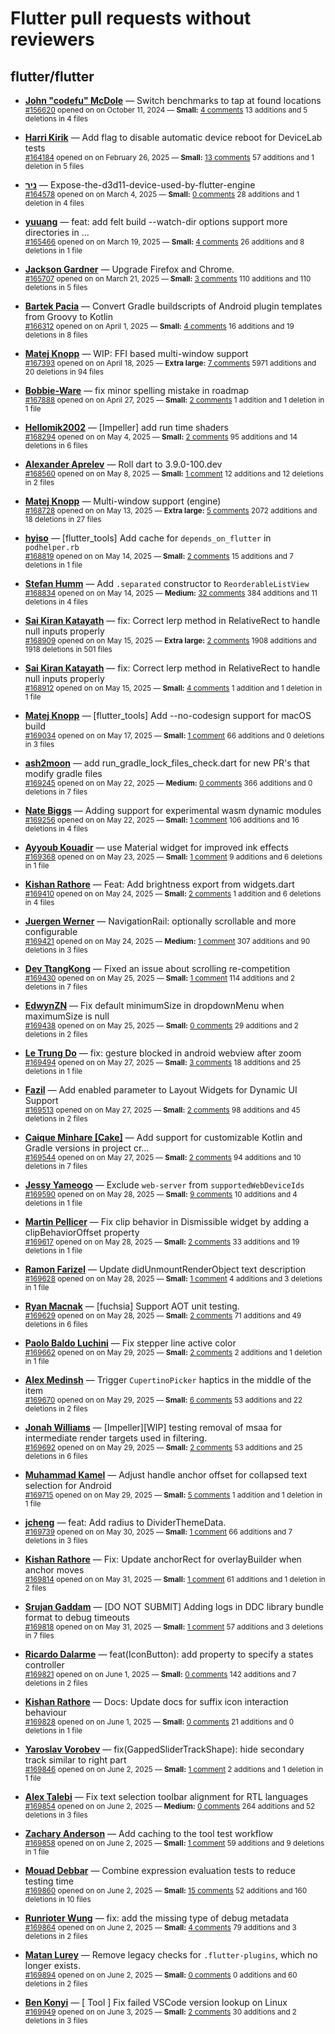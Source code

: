 # Flutter pull requests without reviewers

## flutter/flutter

* **[John "codefu" McDole](https://github.com/jtmcdole)** &mdash; Switch benchmarks to tap at found locations<br />
  <sub>[#156620](https://github.com/flutter/flutter/pull/156620) opened on on October 11, 2024 &mdash; **Small:** [4 comments](https://github.com/flutter/flutter/pull/156620) 13 additions and 5 deletions in 4 files</sub><br />

* **[Harri Kirik](https://github.com/harri35)** &mdash; Add flag to disable automatic device reboot for DeviceLab tests<br />
  <sub>[#164184](https://github.com/flutter/flutter/pull/164184) opened on on February 26, 2025 &mdash; **Small:** [13 comments](https://github.com/flutter/flutter/pull/164184) 57 additions and 1 deletion in 5 files</sub><br />

* **[ניר](https://github.com/nrbnlulu)** &mdash; Expose-the-d3d11-device-used-by-flutter-engine<br />
  <sub>[#164578](https://github.com/flutter/flutter/pull/164578) opened on on March 4, 2025 &mdash; **Small:** [0 comments](https://github.com/flutter/flutter/pull/164578) 28 additions and 1 deletion in 4 files</sub><br />

* **[yuuang](https://github.com/zhangyuang)** &mdash; feat: add felt build --watch-dir options support more directories in …<br />
  <sub>[#165466](https://github.com/flutter/flutter/pull/165466) opened on on March 19, 2025 &mdash; **Small:** [4 comments](https://github.com/flutter/flutter/pull/165466) 26 additions and 8 deletions in 1 file</sub><br />

* **[Jackson Gardner](https://github.com/eyebrowsoffire)** &mdash; Upgrade Firefox and Chrome.<br />
  <sub>[#165707](https://github.com/flutter/flutter/pull/165707) opened on on March 21, 2025 &mdash; **Small:** [3 comments](https://github.com/flutter/flutter/pull/165707) 110 additions and 110 deletions in 5 files</sub><br />

* **[Bartek Pacia](https://github.com/bartekpacia)** &mdash; Convert Gradle buildscripts of Android plugin templates from Groovy to Kotlin<br />
  <sub>[#166312](https://github.com/flutter/flutter/pull/166312) opened on on April 1, 2025 &mdash; **Small:** [4 comments](https://github.com/flutter/flutter/pull/166312) 16 additions and 19 deletions in 8 files</sub><br />

* **[Matej Knopp](https://github.com/knopp)** &mdash; WIP: FFI based multi-window support<br />
  <sub>[#167393](https://github.com/flutter/flutter/pull/167393) opened on on April 18, 2025 &mdash; **Extra large:** [7 comments](https://github.com/flutter/flutter/pull/167393) 5971 additions and 20 deletions in 94 files</sub><br />

* **[Bobbie-Ware](https://github.com/Bobbie-Ware)** &mdash; fix minor spelling mistake in roadmap<br />
  <sub>[#167888](https://github.com/flutter/flutter/pull/167888) opened on on April 27, 2025 &mdash; **Small:** [2 comments](https://github.com/flutter/flutter/pull/167888) 1 addition and 1 deletion in 1 file</sub><br />

* **[Hellomik2002](https://github.com/Hellomik2002)** &mdash; [Impeller] add run time shaders<br />
  <sub>[#168294](https://github.com/flutter/flutter/pull/168294) opened on on May 4, 2025 &mdash; **Small:** [2 comments](https://github.com/flutter/flutter/pull/168294) 95 additions and 14 deletions in 6 files</sub><br />

* **[Alexander Aprelev](https://github.com/aam)** &mdash; Roll dart to 3.9.0-100.dev<br />
  <sub>[#168560](https://github.com/flutter/flutter/pull/168560) opened on on May 8, 2025 &mdash; **Small:** [1 comment](https://github.com/flutter/flutter/pull/168560) 12 additions and 12 deletions in 2 files</sub><br />

* **[Matej Knopp](https://github.com/knopp)** &mdash; Multi-window support (engine)<br />
  <sub>[#168728](https://github.com/flutter/flutter/pull/168728) opened on on May 13, 2025 &mdash; **Extra large:** [5 comments](https://github.com/flutter/flutter/pull/168728) 2072 additions and 18 deletions in 27 files</sub><br />

* **[hyiso](https://github.com/hyiso)** &mdash; [flutter_tools] Add cache for `depends_on_flutter` in `podhelper.rb`<br />
  <sub>[#168819](https://github.com/flutter/flutter/pull/168819) opened on on May 14, 2025 &mdash; **Small:** [2 comments](https://github.com/flutter/flutter/pull/168819) 15 additions and 7 deletions in 1 file</sub><br />

* **[Stefan Humm](https://github.com/Fintasys)** &mdash; Add `.separated` constructor to `ReorderableListView`<br />
  <sub>[#168834](https://github.com/flutter/flutter/pull/168834) opened on on May 14, 2025 &mdash; **Medium:** [32 comments](https://github.com/flutter/flutter/pull/168834) 384 additions and 11 deletions in 4 files</sub><br />

* **[Sai Kiran Katayath](https://github.com/Katayath-Sai-Kiran)** &mdash; fix: Correct lerp method in RelativeRect to handle null inputs properly<br />
  <sub>[#168909](https://github.com/flutter/flutter/pull/168909) opened on on May 15, 2025 &mdash; **Extra large:** [2 comments](https://github.com/flutter/flutter/pull/168909) 1908 additions and 1918 deletions in 501 files</sub><br />

* **[Sai Kiran Katayath](https://github.com/Katayath-Sai-Kiran)** &mdash; fix: Correct lerp method in RelativeRect to handle null inputs properly<br />
  <sub>[#168912](https://github.com/flutter/flutter/pull/168912) opened on on May 15, 2025 &mdash; **Small:** [4 comments](https://github.com/flutter/flutter/pull/168912) 1 addition and 1 deletion in 1 file</sub><br />

* **[Matej Knopp](https://github.com/knopp)** &mdash; [flutter_tools] Add --no-codesign support for macOS build<br />
  <sub>[#169034](https://github.com/flutter/flutter/pull/169034) opened on on May 17, 2025 &mdash; **Small:** [1 comment](https://github.com/flutter/flutter/pull/169034) 66 additions and 0 deletions in 3 files</sub><br />

* **[ash2moon](https://github.com/ash2moon)** &mdash; add run_gradle_lock_files_check.dart for new PR's that modify gradle files<br />
  <sub>[#169245](https://github.com/flutter/flutter/pull/169245) opened on on May 22, 2025 &mdash; **Medium:** [0 comments](https://github.com/flutter/flutter/pull/169245) 366 additions and 0 deletions in 7 files</sub><br />

* **[Nate Biggs](https://github.com/biggs0125)** &mdash; Adding support for experimental wasm dynamic modules<br />
  <sub>[#169256](https://github.com/flutter/flutter/pull/169256) opened on on May 22, 2025 &mdash; **Small:** [1 comment](https://github.com/flutter/flutter/pull/169256) 106 additions and 16 deletions in 4 files</sub><br />

* **[Ayyoub Kouadir](https://github.com/ayyoub-coder)** &mdash; use Material widget for improved ink effects<br />
  <sub>[#169368](https://github.com/flutter/flutter/pull/169368) opened on on May 23, 2025 &mdash; **Small:** [1 comment](https://github.com/flutter/flutter/pull/169368) 9 additions and 6 deletions in 1 file</sub><br />

* **[Kishan Rathore](https://github.com/rkishan516)** &mdash; Feat: Add brightness export from widgets.dart<br />
  <sub>[#169410](https://github.com/flutter/flutter/pull/169410) opened on on May 24, 2025 &mdash; **Small:** [2 comments](https://github.com/flutter/flutter/pull/169410) 1 addition and 6 deletions in 4 files</sub><br />

* **[Juergen Werner](https://github.com/pogojotz)** &mdash; NavigationRail: optionally scrollable and more configurable<br />
  <sub>[#169421](https://github.com/flutter/flutter/pull/169421) opened on on May 24, 2025 &mdash; **Medium:** [1 comment](https://github.com/flutter/flutter/pull/169421) 307 additions and 90 deletions in 3 files</sub><br />

* **[Dev TtangKong](https://github.com/MTtankkeo)** &mdash; Fixed an issue about scrolling re-competition<br />
  <sub>[#169430](https://github.com/flutter/flutter/pull/169430) opened on on May 25, 2025 &mdash; **Small:** [1 comment](https://github.com/flutter/flutter/pull/169430) 114 additions and 2 deletions in 7 files</sub><br />

* **[EdwynZN](https://github.com/EdwynZN)** &mdash; Fix default minimumSize in dropdownMenu when maximumSize is null<br />
  <sub>[#169438](https://github.com/flutter/flutter/pull/169438) opened on on May 25, 2025 &mdash; **Small:** [0 comments](https://github.com/flutter/flutter/pull/169438) 29 additions and 2 deletions in 2 files</sub><br />

* **[Le Trung Do](https://github.com/letrungdo)** &mdash; fix: gesture blocked in android webview after zoom<br />
  <sub>[#169494](https://github.com/flutter/flutter/pull/169494) opened on on May 27, 2025 &mdash; **Small:** [3 comments](https://github.com/flutter/flutter/pull/169494) 18 additions and 25 deletions in 1 file</sub><br />

* **[Fazil](https://github.com/fazil-kp)** &mdash; Add enabled parameter to Layout Widgets for Dynamic UI Support<br />
  <sub>[#169513](https://github.com/flutter/flutter/pull/169513) opened on on May 27, 2025 &mdash; **Small:** [2 comments](https://github.com/flutter/flutter/pull/169513) 98 additions and 45 deletions in 2 files</sub><br />

* **[Caique Minhare [Cake]](https://github.com/ca-ke)** &mdash; Add support for customizable Kotlin and Gradle versions in project cr…<br />
  <sub>[#169544](https://github.com/flutter/flutter/pull/169544) opened on on May 27, 2025 &mdash; **Small:** [2 comments](https://github.com/flutter/flutter/pull/169544) 94 additions and 10 deletions in 7 files</sub><br />

* **[Jessy Yameogo](https://github.com/jyameo)** &mdash; Exclude `web-server` from `supportedWebDeviceIds`<br />
  <sub>[#169590](https://github.com/flutter/flutter/pull/169590) opened on on May 28, 2025 &mdash; **Small:** [9 comments](https://github.com/flutter/flutter/pull/169590) 10 additions and 4 deletions in 1 file</sub><br />

* **[Martin Pellicer](https://github.com/martinpelli)** &mdash; Fix clip behavior in Dismissible widget by adding a clipBehaviorOffset property<br />
  <sub>[#169617](https://github.com/flutter/flutter/pull/169617) opened on on May 28, 2025 &mdash; **Small:** [2 comments](https://github.com/flutter/flutter/pull/169617) 33 additions and 19 deletions in 1 file</sub><br />

* **[Ramon Farizel](https://github.com/RamonFarizel)** &mdash; Update didUnmountRenderObject text description<br />
  <sub>[#169628](https://github.com/flutter/flutter/pull/169628) opened on on May 28, 2025 &mdash; **Small:** [1 comment](https://github.com/flutter/flutter/pull/169628) 4 additions and 3 deletions in 1 file</sub><br />

* **[Ryan Macnak](https://github.com/rmacnak-google)** &mdash; [fuchsia] Support AOT unit testing.<br />
  <sub>[#169629](https://github.com/flutter/flutter/pull/169629) opened on on May 28, 2025 &mdash; **Small:** [2 comments](https://github.com/flutter/flutter/pull/169629) 71 additions and 49 deletions in 6 files</sub><br />

* **[Paolo Baldo Luchini](https://github.com/Paolo9711)** &mdash; Fix stepper line active color<br />
  <sub>[#169662](https://github.com/flutter/flutter/pull/169662) opened on on May 29, 2025 &mdash; **Small:** [2 comments](https://github.com/flutter/flutter/pull/169662) 2 additions and 1 deletion in 1 file</sub><br />

* **[Alex Medinsh](https://github.com/RepliedSage11)** &mdash; Trigger `CupertinoPicker` haptics in the middle of the item<br />
  <sub>[#169670](https://github.com/flutter/flutter/pull/169670) opened on on May 29, 2025 &mdash; **Small:** [6 comments](https://github.com/flutter/flutter/pull/169670) 53 additions and 22 deletions in 2 files</sub><br />

* **[Jonah Williams](https://github.com/jonahwilliams)** &mdash; [Impeller][WIP] testing removal of msaa for intermediate render targets used in filtering.<br />
  <sub>[#169692](https://github.com/flutter/flutter/pull/169692) opened on on May 29, 2025 &mdash; **Small:** [2 comments](https://github.com/flutter/flutter/pull/169692) 53 additions and 25 deletions in 6 files</sub><br />

* **[Muhammad Kamel](https://github.com/muhammadkamel)** &mdash; Adjust handle anchor offset for collapsed text selection for Android<br />
  <sub>[#169715](https://github.com/flutter/flutter/pull/169715) opened on on May 29, 2025 &mdash; **Small:** [5 comments](https://github.com/flutter/flutter/pull/169715) 1 addition and 1 deletion in 1 file</sub><br />

* **[jcheng](https://github.com/StanleyCocos)** &mdash; feat: Add radius to DividerThemeData.<br />
  <sub>[#169739](https://github.com/flutter/flutter/pull/169739) opened on on May 30, 2025 &mdash; **Small:** [1 comment](https://github.com/flutter/flutter/pull/169739) 66 additions and 7 deletions in 3 files</sub><br />

* **[Kishan Rathore](https://github.com/rkishan516)** &mdash; Fix: Update anchorRect for overlayBuilder when anchor moves<br />
  <sub>[#169814](https://github.com/flutter/flutter/pull/169814) opened on on May 31, 2025 &mdash; **Small:** [1 comment](https://github.com/flutter/flutter/pull/169814) 61 additions and 1 deletion in 2 files</sub><br />

* **[Srujan Gaddam](https://github.com/srujzs)** &mdash; [DO NOT SUBMIT] Adding logs in DDC library bundle format to debug timeouts<br />
  <sub>[#169818](https://github.com/flutter/flutter/pull/169818) opened on on May 31, 2025 &mdash; **Small:** [1 comment](https://github.com/flutter/flutter/pull/169818) 57 additions and 3 deletions in 7 files</sub><br />

* **[Ricardo Dalarme](https://github.com/ricardodalarme)** &mdash; feat(IconButton): add property to specify a states controller<br />
  <sub>[#169821](https://github.com/flutter/flutter/pull/169821) opened on on June 1, 2025 &mdash; **Small:** [0 comments](https://github.com/flutter/flutter/pull/169821) 142 additions and 7 deletions in 2 files</sub><br />

* **[Kishan Rathore](https://github.com/rkishan516)** &mdash; Docs: Update docs for suffix icon interaction behaviour<br />
  <sub>[#169828](https://github.com/flutter/flutter/pull/169828) opened on on June 1, 2025 &mdash; **Small:** [0 comments](https://github.com/flutter/flutter/pull/169828) 21 additions and 0 deletions in 1 file</sub><br />

* **[Yaroslav Vorobev](https://github.com/Zekfad)** &mdash; fix(GappedSliderTrackShape): hide secondary track similar to right part<br />
  <sub>[#169846](https://github.com/flutter/flutter/pull/169846) opened on on June 2, 2025 &mdash; **Small:** [1 comment](https://github.com/flutter/flutter/pull/169846) 2 additions and 1 deletion in 1 file</sub><br />

* **[Alex Talebi](https://github.com/SalehTZ)** &mdash; Fix text selection toolbar alignment for RTL languages<br />
  <sub>[#169854](https://github.com/flutter/flutter/pull/169854) opened on on June 2, 2025 &mdash; **Medium:** [0 comments](https://github.com/flutter/flutter/pull/169854) 264 additions and 52 deletions in 3 files</sub><br />

* **[Zachary Anderson](https://github.com/zanderso)** &mdash; Add caching to the tool test workflow<br />
  <sub>[#169858](https://github.com/flutter/flutter/pull/169858) opened on on June 2, 2025 &mdash; **Small:** [1 comment](https://github.com/flutter/flutter/pull/169858) 59 additions and 9 deletions in 1 file</sub><br />

* **[Mouad Debbar](https://github.com/mdebbar)** &mdash; Combine expression evaluation tests to reduce testing time<br />
  <sub>[#169860](https://github.com/flutter/flutter/pull/169860) opened on on June 2, 2025 &mdash; **Small:** [15 comments](https://github.com/flutter/flutter/pull/169860) 52 additions and 160 deletions in 10 files</sub><br />

* **[Runrioter Wung](https://github.com/Runrioter)** &mdash; fix: add the missing type of debug metadata<br />
  <sub>[#169864](https://github.com/flutter/flutter/pull/169864) opened on on June 2, 2025 &mdash; **Small:** [4 comments](https://github.com/flutter/flutter/pull/169864) 79 additions and 3 deletions in 2 files</sub><br />

* **[Matan Lurey](https://github.com/matanlurey)** &mdash; Remove legacy checks for `.flutter-plugins`, which no longer exists.<br />
  <sub>[#169894](https://github.com/flutter/flutter/pull/169894) opened on on June 2, 2025 &mdash; **Small:** [0 comments](https://github.com/flutter/flutter/pull/169894) 0 additions and 60 deletions in 2 files</sub><br />

* **[Ben Konyi](https://github.com/bkonyi)** &mdash; [ Tool ] Fix failed VSCode version lookup on Linux<br />
  <sub>[#169949](https://github.com/flutter/flutter/pull/169949) opened on on June 3, 2025 &mdash; **Small:** [2 comments](https://github.com/flutter/flutter/pull/169949) 30 additions and 2 deletions in 3 files</sub><br />

